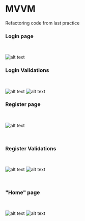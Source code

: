 # MVVM
 Refactoring code from last practice
 <br/>
 
 ### Login page
 <br/>
 
 ![alt text](https://github.com/Filfeni/Xamarin-Forms-UI-and-Navigation/blob/main/img/A.png?raw=true)
 <br/>
 
 ### Login Validations
 <br/>
 
 ![alt text](https://github.com/Filfeni/Xamarin-Forms-UI-and-Navigation/blob/main/img/A1.png?raw=true)
 ![alt text](https://github.com/Filfeni/Xamarin-Forms-UI-and-Navigation/blob/main/img/A2.png?raw=true)
 <br/>
 
 ### Register page
 <br/>
 
 ![alt text](https://github.com/Filfeni/Xamarin-Forms-UI-and-Navigation/blob/main/img/B.png?raw=true)
 
 <br/>
 
 ### Register Validations
 <br/>
 
 ![alt text](https://github.com/Filfeni/Xamarin-Forms-UI-and-Navigation/blob/main/img/B1.png?raw=true)
 ![alt text](https://github.com/Filfeni/Xamarin-Forms-UI-and-Navigation/blob/main/img/B2.png?raw=true)
 
 <br/>
 
 ### "Home" page
 
 <br/>
 
 ![alt text](https://github.com/Filfeni/Xamarin-Forms-UI-and-Navigation/blob/main/img/C.png?raw=true)
 ![alt text](https://github.com/Filfeni/Xamarin-Forms-UI-and-Navigation/blob/main/img/C1.png?raw=true)
